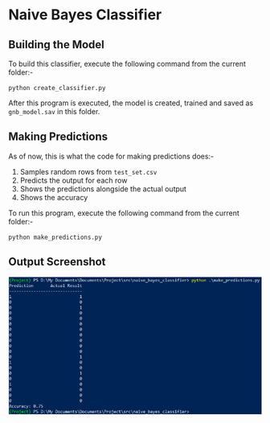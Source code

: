 # Naive Bayes Classifier

## Building the Model

To build this classifier, execute the following command from the current folder:-
```
python create_classifier.py
```
After this program is executed, the model is created, trained and saved as `gnb_model.sav` in this folder.

## Making Predictions

As of now, this is what the code for making predictions does:-
1. Samples random rows from `test_set.csv`
2. Predicts the output for each row
3. Shows the predictions alongside the actual output
4. Shows the accuracy

To run this program, execute the following command from the current folder:-
```
python make_predictions.py
```

## Output Screenshot

![Naive Bayes Classifier - Screenshot of Output](screenshot_1.png?raw=true "Naive Bayes Classifier - Screenshot of Output")
